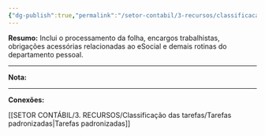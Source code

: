 ```yaml
---
{"dg-publish":true,"permalink":"/setor-contabil/3-recursos/classificacao-das-tarefas/folha-de-pagamento/","dgPassFrontmatter":true,"created":"2025-06-05T22:43:00.256-03:00","updated":"2025-06-05T22:54:51.665-03:00"}
---
```



**Resumo:** 
Inclui o processamento da folha, encargos trabalhistas, obrigações acessórias relacionadas ao eSocial e demais rotinas do departamento pessoal.

---

**Nota:**

---

**Conexões:**

[[SETOR CONTÁBIL/3. RECURSOS/Classificação das tarefas/Tarefas padronizadas\|Tarefas padronizadas]]


